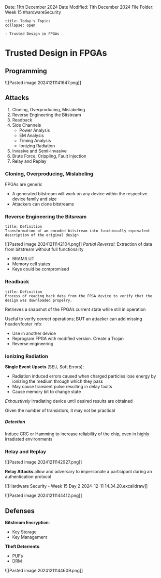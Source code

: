 Date: 11th December 2024
Date Modified: 11th December 2024
File Folder: Week 15
#hardwareSecurity

```ad-abstract
title: Today's Topics
collapse: open

- Trusted Design in FPGAs

```

# Trusted Design in FPGAs

## Programming

![[Pasted image 20241211141647.png]]

## Attacks

1. Cloning, Overproducing, Mislabeling
2. Reverse Engineering the Bitstream
3. Readback
4. Side Channels
	- Power Analysis
	- EM Analysis
	- Timing Analysis
	- Ionizing Radiation
5. Invasive and Semi-Invasive
6. Brute Force, Crippling, Fault Injection
7. Relay and Replay

### Cloning, Overproducing, Mislabeling

FPGAs are generic
- A generated bitstream will work on any device within the respective device family and size
- Attackers can clone bitstreams

### Reverse Engineering the Bitsream

```ad-summary
title: Definition
Transformation of an encoded bitstream into functionally equivalent description of the original design
```

![[Pasted image 20241211142104.png]]
*Partial Reversal*: Extraction of data from bitstream without full functionality
- BRAM/LUT
- Memory cell states
- Keys could be compromised

### Readback

```ad-summary
title: Definition
Process of reading back data from the FPGA device to verify that the design was downloaded propelry.
```

Retrieves a snapshot of the FPGA’s current state while still in operation

Useful to verify correct operations; BUT an attacker can add missing header/footer info:
- Use in another device
- Reprogram FPGA with modified version. Create a Trojan
- Reverse engineering

### Ionizing Radiation

**Single Event Upsets** (SEU, Soft Errors):
- Radiation induced errors caused when charged particles lose energy by ionizing the medium through which they pass
- May cause transient pulse resulting in delay faults
- Cause memory bit to change state

*Exhaustively* irradiating device until desired results are obtained

Given the number of transistors, it may not be practical

##### Detection

Induce CRC or Hamming to increase reliability of the chip, even in highly irradiated environments
### Relay and Replay

![[Pasted image 20241211142927.png]]

**Relay Attacks** allow and adversary to impersonate a participant during an authentication protocol

![[Hardware Security - Week 15 Day 2 2024-12-11 14.34.20.excalidraw]]

![[Pasted image 20241211144412.png]]

## Defenses

**Bitstream Encryption**:
- Key Storage
- Key Management

**Theft Deterrents**:
- PUFs
- DRM

![[Pasted image 20241211144609.png]]

